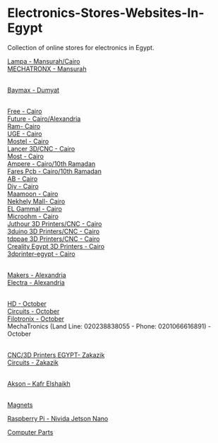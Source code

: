 # Electronics-Stores-Websites-In-Egypt
Collection of online stores for electronics in Egypt.<br>

[Lampa - Mansurah/Cairo](https://lampatronics.com/)<br>
[MECHATRONX - Mansurah](https://mecha-tronx.com/)<br><br>

[Baymax - Dumyat](http://www.baymax-estore.com/)<br><br>

[Free - Cairo](https://free-electronic.com/)<br>
[Future - Cairo/Alexandria](https://store.fut-electronics.com/)<br>
[Ram- Cairo](https://ram-e-shop.com/)<br>
[UGE - Cairo](https://uge-one.com/)<br>
[Mostel - Cairo](https://mostelectronic.com/)<br>
[Lancer 3D/CNC - Cairo](https://lancer3d.com/)<br>
[Most - Cairo](https://alamirstore.com/)<br>
[Ampere - Cairo/10th Ramadan](https://www.ampere-electronics.com/)<br>
[Fares Pcb - Cairo/10th Ramadan](https://fares-pcb.com/)<br>
[AB - Cairo](https://ab-eshop.store.link/)<br>
[Diy - Cairo](https://diyelectronicsegypt.com/)<br>
[Maamoon - Cairo](https://www.maamoon.com/)<br>
[Nekhely Mall- Cairo](https://www.elnekhely.com/)<br>
[EL Gammal - Cairo](http://www.elgammalelectronics.com/)<br>
[Microohm - Cairo](https://microohm-eg.com/)<br>
[Juthour 3D Printers/CNC - Cairo](https://www.juthour-tech.com/)<br>
[3duino 3D Printers/CNC - Cairo](https://www.3duino.com/)<br>
[tdppae 3D Printers/CNC - Cairo](https://tdppae.com/)<br>
[Creality Egypt 3D Printers - Cairo](https://www.crealityegypt.com/)<br>
[3dprinter-egypt - Cairo](https://3dprinter-egypt.com/)<br><br>

[Makers - Alexandria](https://makerselectronics.com/)<br>
[Electra - Alexandria](https://electra.store/)<br><br>

[HD - October](https://hdelectronicseg.com/)<br>
[Circuits - October](https://circuits-elec.com/)<br>
[Filotronix - October](https://www.filotronix.com/)<br>
MechaTronics (Land Line: 020238838055 - Phone: 0201066616891) - October<br><br>

[CNC/3D Printers EGYPT- Zakazik](https://cncegy.com/)<br>
[Circuits - Zakazik](https://circuit-electronics.com/)<br><br>

[Akson – Kafr Elshaikh](https://aksonelectronics.com/)<br><br>

[Magnets](https://www.facebook.com/4Magnet)<br>

[Raspberry Pi - Nivida Jetson Nano](https://www.facebook.com/rpegypt20)<br>

[Computer Parts](https://www.almasrya.net/)<br>
